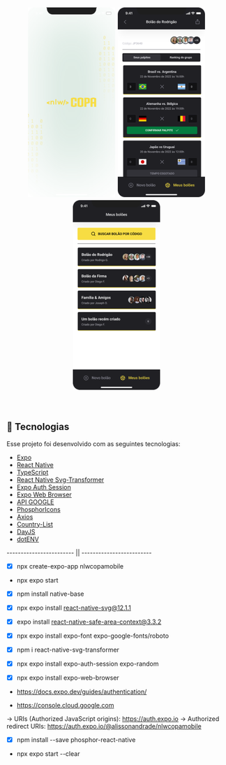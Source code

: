 <h1 align="center">
    <img alt="BolãoCopa" src="capa.svg" width="200px" title="818557631343-7550ck1t51dr2tdavh7m9tq8i2icgakr.apps.googleusercontent.com" />
      <img alt="BolãoCopa" title="#copa" src="tela.svg" width="200px" />
        <img alt="BolãoCopa" title="#copa" src="tela2.svg" width="200px" />
</h1>

<br>

## :rocket: Tecnologias

Esse projeto foi desenvolvido com as seguintes tecnologias:

- [Expo](https://expo.io/)
- [React Native](https://reactnative.dev/)
- [TypeScript](https://www.typescriptlang.org/)
- [React Native Svg-Transformer](https://github.com/kristerkari/react-native-svg-transformer)
- [Expo Auth Session](https://docs.expo.dev/versions/latest/sdk/auth-session/)
- [Expo Web Browser](https://docs.expo.dev/versions/v46.0.0/sdk/webbrowser/)
- [API GOOGLE](https://console.cloud.google.com)
- [PhosphorIcons](https://phosphoricons.com/)
- [Axios](https://www.npmjs.com/package/axios)
- [Country-List](https://www.npmjs.com/package/country-list)
- [DayJS](https://www.npmjs.com/package/dayjs)
- [dotENV](https://www.npmjs.com/package/dotenv)

------------------------ || -------------------------

- [X] npx create-expo-app nlwcopamobile

* npx expo start

- [X] npm install native-base

- [X] npx expo install react-native-svg@12.1.1

- [X] expo install react-native-safe-area-context@3.3.2

- [X] npx expo install expo-font expo-google-fonts/roboto

- [X] npm i react-native-svg-transformer

- [X] npx expo install expo-auth-session expo-random

- [X] npx expo install expo-web-browser

* https://docs.expo.dev/guides/authentication/

* https://console.cloud.google.com

->  URIs (Authorized JavaScript origins): https://auth.expo.io
-> Authorized redirect URIs: https://auth.expo.io/@alissonandrade/nlwcopamobile

- [X] npm install --save phosphor-react-native

* npx expo start --clear

